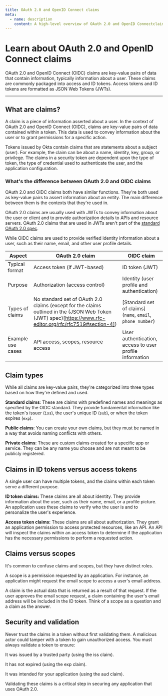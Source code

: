 ```yaml
---
title: OAuth 2.0 and OpenID Connect claims
meta:
  - name: description
    content: A high-level overview of OAuth 2.0 and OpenID Connectclaims.
---
```


# Learn about OAuth 2.0 and OpenID Connect claims

OAuth 2.0 and OpenID Connect (OIDC) claims are key-value pairs of data that contain information, typically information about a user. These claims are commonly packaged into access and ID tokens. Access tokens and ID tokens are formatted as JSON Web Tokens (JWTs).

---

## What are claims?

A claim is a piece of information asserted about a user. In the context of OAuth 2.0 and OpenID Connect (OIDC), claims are key-value pairs of data contained within a token. This data is used to convey information about the user or to grant permissions for a specific action.



Tokens issued by Okta contain claims that are statements about a subject (user). For example, the claim can be about a name, identity, key, group, or privilege. The claims in a security token are dependent upon the type of token, the type of credential used to authenticate the user, and the application configuration.

### What's the difference between OAuth 2.0 and OIDC claims

OAuth 2.0 and OIDC claims both have similar functions. They're both used as key-value pairs to assert information about an entity. The main difference between them is the contexts that they're used in.

OAuth 2.0 claims are usually used with JWTs to convey information about the user or client and to provide authorization details to APIs and resource servers. OAuth 2.0 claims that are used in JWTs aren't part of the [standard OAuth 2.0 spec](https://www.rfc-editor.org/rfc/rfc6749).

While OIDC claims are used to provide verified identity information about a user, such as their name, email, and other user profile details.

| Aspect              | OAuth 2.0 claim                                   | OIDC claim                                               |
|---------------------|---------------------------------------------------|----------------------------------------------------------|
| Typical format      | Access token (if JWT-based)                       | ID token (JWT)                                           |
| Purpose             | Authorization (access control)                    | Identity (user profile and authentication)               |
| Types of claims     | No standard set of OAuth 2.0 claims (except for the claims outlined in the (JSON Web Token (JWT) spec)[https://www.rfc-editor.org/rfc/rfc7519#section-4]) | [Standard set of claims] (`name`, `email`, `phone_number`) |
| Example use cases   | API access, scopes, resource access               | User authentication, access to user profile information         |

## Claim types

While all claims are key-value pairs, they're categorized into three types based on how they're defined and used.

**Standard claims**: These are claims with predefined names and meanings as specified by the OIDC standard. They provide fundamental information like the token's issuer (`iss`), the user's unique ID (`sub`), or when the token expires (`exp`).

**Public claims**: You can create your own claims, but they must be named in a way that avoids naming conflicts with others.

**Private claims**: These are custom claims created for a specific app or service. They can be any name you choose and are not meant to be publicly registered.

## Claims in ID tokens versus access tokens

A single user can have multiple tokens, and the claims within each token serve a different purpose.

**ID token claims:** These claims are all about identity. They provide information about the user, such as their name, email, or a profile picture. An application uses these claims to verify who the user is and to personalize the user's experience.

**Access token claims:** These claims are all about authorization. They grant an application permission to access protected resources, like an API. An API will inspect the claims within an access token to determine if the application has the necessary permissions to perform a requested action.

## Claims versus scopes

It's common to confuse claims and scopes, but they have distinct roles.

A scope is a permission requested by an application. For instance, an application might request the email scope to access a user's email address.

A claim is the actual data that is returned as a result of that request. If the user approves the email scope request, a claim containing the user's email address will be included in the ID token. Think of a scope as a question and a claim as the answer.

## Security and validation

Never trust the claims in a token without first validating them. A malicious actor could tamper with a token to gain unauthorized access. You must always validate a token to ensure:

It was issued by a trusted party (using the iss claim).

It has not expired (using the exp claim).

It was intended for your application (using the aud claim).

Validating these claims is a critical step in securing any application that uses OAuth 2.0.
